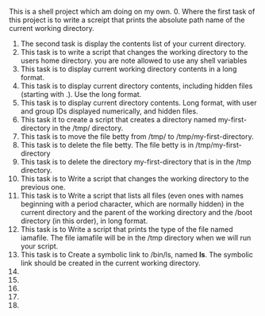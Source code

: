This is a shell project which am doing on my own.
0. Where the first task of this project is to write a screipt that prints the absolute path name of the current working directory.
1. The second task is display the contents list of your current directory.
2. This task is to write a script that changes the working directory to the users home directory. you are note allowed to use any shell variables
3. This task is to display current working directory contents in a long format.
4. This task is to display current directory contents, including hidden files (starting with .). Use the long format.
5. This task is to display current directory contents. Long format, with user and group IDs displayed numerically, and hidden files.
6. This task it to create a script that creates a directory named my-first-directory in the /tmp/ directory.
7. This task is to move the file betty from /tmp/ to /tmp/my-first-directory. 
8. This task is to delete the file betty. The file betty is in /tmp/my-first-directory
9. This task is to delete the directory my-first-directory that is in the /tmp directory.
10. This task is to Write a script that changes the working directory to the previous one.
11. This task is to Write a script that lists all files (even ones with names beginning with a period character, which are normally hidden) in the current directory and the parent of the working directory and the /boot directory (in this order), in long format.
12. This task is to Write a script that prints the type of the file named iamafile. The file iamafile will be in the /tmp directory when we will run your script.
13. This task is to Create a symbolic link to /bin/ls, named __ls__. The symbolic link should be created in the current working directory.
14.
15.
16.
17.
18.
